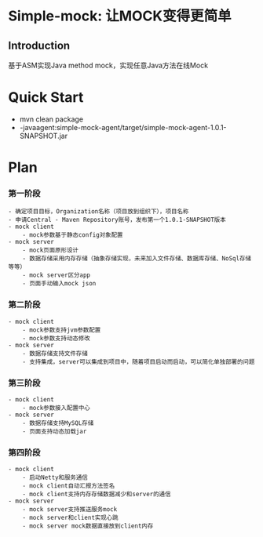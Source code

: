 # Simple-mock: 让MOCK变得更简单

## Introduction

基于ASM实现Java method mock，实现任意Java方法在线Mock

# Quick Start

- mvn clean package 
- -javaagent:simple-mock-agent/target/simple-mock-agent-1.0.1-SNAPSHOT.jar


# Plan

### 第一阶段
    - 确定项目目标，Organization名称（项目放到组织下），项目名称
    - 申请Central - Maven Repository账号，发布第一个1.0.1-SNAPSHOT版本
    - mock client
        - mock参数基于静态config对象配置
    - mock server
        - mock页面原形设计
        - 数据存储采用内存存储（抽象存储实现，未来加入文件存储、数据库存储、NoSql存储等等）
        - mock server区分app
        - 页面手动输入mock json
    
### 第二阶段
    - mock client
        - mock参数支持jvm参数配置
        - mock参数支持动态修改
    - mock server
        - 数据存储支持文件存储
        - 支持集成，server可以集成到项目中，随着项目启动而启动，可以简化单独部署的问题

### 第三阶段
    - mock client
        - mock参数接入配置中心
    - mock server
        - 数据存储支持MySQL存储
        - 页面支持动态加载jar

### 第四阶段
    - mock client
        - 启动Netty和服务通信
        - mock client自动汇报方法签名
        - mock client支持内存存储数据减少和server的通信
    - mock server
        - mock server支持推送服务mock
        - mock server和client实现心跳
        - mock server mock数据直接放到client内存


 
